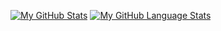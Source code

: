 [![My GitHub Stats](https://github-readme-stats.vercel.app/api/?username=jasongaylord&count_private=true&theme=tokyonight&showicons=true)]()
[![My GitHub Language Stats](https://github-readme-stats.vercel.app/api/top-langs/?username=Ste1nb0cK&langs_count=5&theme=tokyonight)]()

<!---
Ste1nb0cK/Ste1nb0cK is a ✨ special ✨ repository because its `README.md` (this file) appears on your GitHub profile.
You can click the Preview link to take a look at your changes.
--->
